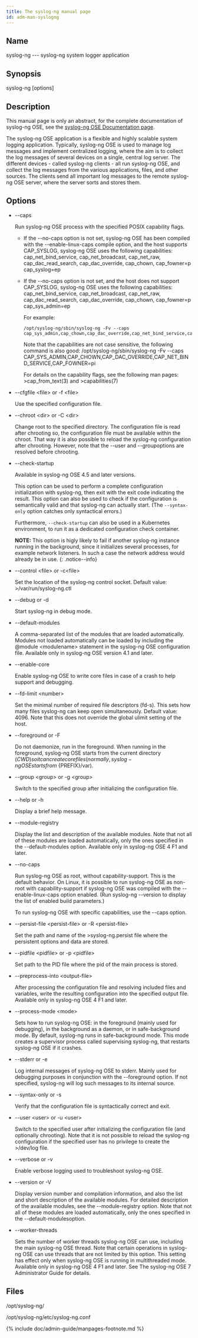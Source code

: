 ```yaml
---
title: The syslog-ng manual page
id: adm-man-syslogng
---
```


## Name

syslog-ng --- syslog-ng system logger application

## Synopsis

syslog-ng \[options\]

## Description

This manual page is only an abstract, for the complete documentation of
syslog-ng OSE, see the [syslog-ng OSE Documentation page](https://www.syslog-ng.com/).

The syslog-ng OSE application is a flexible and highly scalable system
logging application. Typically, syslog-ng OSE is used to manage log
messages and implement centralized logging, where the aim is to collect
the log messages of several devices on a single, central log server. The
different devices - called syslog-ng clients - all run syslog-ng OSE,
and collect the log messages from the various applications, files, and
other sources. The clients send all important log messages to the remote
syslog-ng OSE server, where the server sorts and stores them.

## Options

- \--caps

    Run syslog-ng OSE process with the specified POSIX capability flags.

  - If the \--no-caps option is not set, syslog-ng OSE has been
        compiled with the \--enable-linux-caps compile option, and the
        host supports CAP\_SYSLOG, syslog-ng OSE uses the following
        capabilities: cap\_net\_bind\_service, cap\_net\_broadcast,
        cap\_net\_raw, cap\_dac\_read\_search, cap\_dac\_override,
        cap\_chown, cap\_fowner=p cap\_syslog=ep

  - If the \--no-caps option is not set, and the host does not
        support CAP\_SYSLOG, syslog-ng OSE uses the following
        capabilities: cap\_net\_bind\_service, cap\_net\_broadcast,
        cap\_net\_raw, cap\_dac\_read\_search, cap\_dac\_override,
        cap\_chown, cap\_fowner=p cap\_sys\_admin=ep

    For example:

        /opt/syslog-ng/sbin/syslog-ng -Fv --caps cap_sys_admin,cap_chown,cap_dac_override,cap_net_bind_service,cap_fowner=pi

    Note that the capabilities are not case sensitive, the following
    command is also good: /opt/syslog-ng/sbin/syslog-ng -Fv \--caps
    CAP\_SYS\_ADMIN,CAP\_CHOWN,CAP\_DAC\_OVERRIDE,CAP\_NET\_BIND\_SERVICE,CAP\_FOWNER=pi

    For details on the capability flags, see the following man
    pages: \>cap\_from\_text(3) and \>capabilities(7)

- \--cfgfile \<file\> or -f \<file\>

    Use the specified configuration file.

- \--chroot \<dir\> or -C \<dir\>

    Change root to the specified directory. The configuration file is
    read after chrooting so, the configuration file must be available
    within the chroot. That way it is also possible to reload the
    syslog-ng configuration after chrooting. However, note that the
    \--user and \--groupoptions are resolved before chrooting.

- \--check-startup

    Available in syslog-ng OSE 4.5 and later versions.

    This option can be used to perform a complete configuration initialization with syslog-ng, then exit with the exit code indicating the result. This option can also be used to check if the configuration is semantically valid and that syslog-ng can actually start. (The `--syntax-only` option catches only syntactical errors.)

    Furthermore, `--check-startup` can also be used in a Kubernetes environment, to run it as a dedicated configuration check container.

    **NOTE:** This option is higly likely to fail if another syslog-ng instance running in the background, since it initializes several processes, for example network listeners. In such a case the network address would already be in use.
    {: .notice--info}
    
- \--control \<file\> or -c\<file\>

    Set the location of the syslog-ng control socket. Default
    value: \>/var/run/syslog-ng.ctl

- \--debug or -d

    Start syslog-ng in debug mode.

- \--default-modules

    A comma-separated list of the modules that are loaded automatically.
    Modules not loaded automatically can be loaded by including the
    @module \<modulename\> statement in the syslog-ng OSE configuration
    file. Available only in syslog-ng OSE version 4.1 and later.

- \--enable-core

    Enable syslog-ng OSE to write core files in case of a crash to help
    support and debugging.

- \--fd-limit \<number\>

    Set the minimal number of required file descriptors (fd-s). This
    sets how many files syslog-ng can keep open simultaneously. Default
    value: 4096. Note that this does not override the global ulimit
    setting of the host.

- \--foreground or -F

    Do not daemonize, run in the foreground. When running in the
    foreground, syslog-ng OSE starts from the current directory (${CWD})
    so it can create core files (normally, syslog-ng OSE starts
    from \>${PREFIX}/var).

- \--group \<group\> or -g \<group\>

    Switch to the specified group after initializing the configuration
    file.

- \--help or -h

    Display a brief help message.

- \--module-registry

    Display the list and description of the available modules. Note that
    not all of these modules are loaded automatically, only the ones
    specified in the \--default-modules option. Available only in
    syslog-ng OSE 4 F1 and later.

- \--no-caps

    Run syslog-ng OSE as root, without capability-support. This is the
    default behavior. On Linux, it is possible to run syslog-ng OSE as
    non-root with capability-support if syslog-ng OSE was compiled with
    the \--enable-linux-caps option enabled. (Run syslog-ng \--version
    to display the list of enabled build parameters.)

    To run syslog-ng OSE with specific capabilities, use the \--caps
    option.

- \--persist-file \<persist-file\> or -R \<persist-file\>

    Set the path and name of the \>syslog-ng.persist file where the
    persistent options and data are stored.

- \--pidfile \<pidfile\> or -p \<pidfile\>

    Set path to the PID file where the pid of the main process is
    stored.

- \--preprocess-into \<output-file\>

    After processing the configuration file and resolving included files
    and variables, write the resulting configuration into the specified
    output file. Available only in syslog-ng OSE 4 F1 and later.

- \--process-mode \<mode\>

    Sets how to run syslog-ng OSE: in the foreground (mainly used for
    debugging), in the background as a daemon, or in safe-background
    mode. By default, syslog-ng runs in safe-background mode. This mode
    creates a supervisor process called supervising syslog-ng, that
    restarts syslog-ng OSE if it crashes.

- \--stderr or -e

    Log internal messages of syslog-ng OSE to stderr. Mainly used for
    debugging purposes in conjunction with the \--foreground option. If
    not specified, syslog-ng will log such messages to its internal
    source.

- \--syntax-only or -s

    Verify that the configuration file is syntactically correct and
    exit.

- \--user \<user\> or -u \<user\>

    Switch to the specified user after initializing the configuration
    file (and optionally chrooting). Note that it is not possible to
    reload the syslog-ng configuration if the specified user has no
    privilege to create the \>/dev/log file.

- \--verbose or -v

    Enable verbose logging used to troubleshoot syslog-ng OSE.

- \--version or -V

    Display version number and compilation information, and also the
    list and short description of the available modules. For detailed
    description of the available modules, see the \--module-registry
    option. Note that not all of these modules are loaded automatically,
    only the ones specified in the \--default-modulesoption.

- \--worker-threads

    Sets the number of worker threads syslog-ng OSE can use, including
    the main syslog-ng OSE thread. Note that certain operations in
    syslog-ng OSE can use threads that are not limited by this option.
    This setting has effect only when syslog-ng OSE is running in
    multithreaded mode. Available only in syslog-ng OSE 4 F1 and later.
    See The syslog-ng OSE 7 Administrator Guide for details.

## Files

/opt/syslog-ng/

/opt/syslog-ng/etc/syslog-ng.conf

{% include doc/admin-guide/manpages-footnote.md %}

